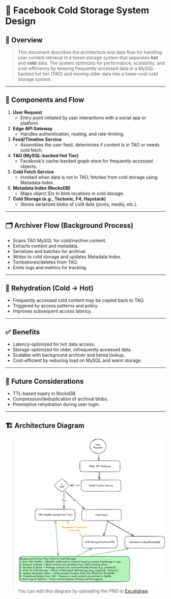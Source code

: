 # 🧊 Facebook Cold Storage System Design

## 🧠 Overview

> This document describes the architecture and data flow for handling user content retrieval in a tiered storage system that separates **hot** and **cold** data. The system optimizes for performance, scalability, and cost-efficiency by keeping frequently accessed data in a MySQL-backed hot tier (TAO) and moving older data into a lower-cost cold storage system.

---

## 🔄 Components and Flow

1. **User Request**
   - Entry point initiated by user interactions with a social app or platform.
2. **Edge API Gateway**
   - Handles authentication, routing, and rate-limiting.
3. **Feed/Timeline Service**
   - Assembles the user feed, determines if content is in TAO or needs cold fetch.
4. **TAO (MySQL-backed Hot Tier)**
   - Facebook’s cache-backed graph store for frequently accessed objects.
5. **Cold Fetch Service**
   - Invoked when data is not in TAO; fetches from cold storage using Metadata Index.
6. **Metadata Index (RocksDB)**
   - Maps object IDs to blob locations in cold storage.
7. **Cold Storage (e.g., Tectonic, F4, Haystack)**
   - Stores serialized blobs of cold data (posts, media, etc.).

---

## 🗂️ Archiver Flow (Background Process)

- Scans TAO MySQL for cold/inactive content.
- Extracts content and metadata.
- Serializes and batches for archival.
- Writes to cold storage and updates Metadata Index.
- Tombstones/deletes from TAO.
- Emits logs and metrics for tracking.

---

## 🔁 Rehydration (Cold → Hot)

- Frequently accessed cold content may be copied back to TAO.
- Triggered by access patterns and policy.
- Improves subsequent access latency.

---

## ✅ Benefits

- Latency-optimized for hot data access.
- Storage-optimized for older, infrequently accessed data.
- Scalable with background archiver and tiered lookup.
- Cost-efficient by reducing load on MySQL and warm storage.

---

## 🔮 Future Considerations

- TTL-based expiry in RocksDB.
- Compression/deduplication of archival blobs.
- Preemptive rehydration during user login.

---

## 🏗️ Architecture Diagram

> ![Facebook Cold Storage System](facebook-cold-storage.excalidraw.png)

> You can edit this diagram by uploading the PNG to [Excalidraw](https://excalidraw.com).
